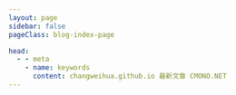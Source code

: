 ```yaml
---
layout: page
sidebar: false
pageClass: blog-index-page

head:
  - - meta
    - name: keywords
      content: changweihua.github.io 最新文章 CMONO.NET
---
```

<a-spin :spinning="spinning" size="large" :delay="delayTime">
  <div class="flex p-6 justify-center items-center">
    <ListView :categories="categories" />
  </div>
</a-spin>

<script setup lang="ts">
import { onMounted, ref } from "vue";
import { delay } from "lodash-es";
import ListView from '@/components/ListView.vue';

const spinning = ref<boolean>(true);
const delayTime = 200;

let categories: ref<Array<{
    title: string;
    link: string;
    description?: string;
    icon: string;
    poster?: string
    posterAlt?: string
  }>> = ref([]);


onMounted(() => {
  fetch(`/jsons/lastest_blogs.json`)
    .then((res) => res.json())
    .then((json) => {
      categories.value = json.map((c) => {
        return {
          title: c["blogName"],
          link: c["filePath"],
          description: c["blogDescription"],
          poster: c["blogPoster"],
          // icon: "VueJS",
        };
      });
    }).finally(() => {
      delay(() => {
        spinning.value = false;
      }, 1500)
    });
});


</script>

<!-- ---
layout: doc
sidebar: false
---

# 项目进度 #

<hr />

::: timeline 2023-06-20
- **打印机**
:::

::: timeline 2023-06-12
:tada: 开始试运行 :tada:
:::

::: timeline 2023-06-09
:tada: 项目重新起航 :tada:
::: -->
